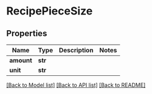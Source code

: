 # RecipePieceSize

## Properties
Name | Type | Description | Notes
------------ | ------------- | ------------- | -------------
**amount** | **str** |  | 
**unit** | **str** |  | 

[[Back to Model list]](../README.md#documentation-for-models) [[Back to API list]](../README.md#documentation-for-api-endpoints) [[Back to README]](../README.md)


